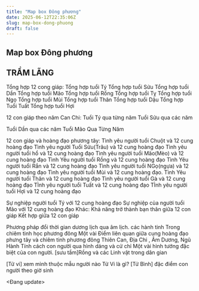 ```yaml
---
title: "Map box Đông phương"
date: 2025-06-12T22:35:06Z
slug: map-box-dong-phuong
draft: false
---
```


## Map box Đông phương

## TRẦM LÃNG

Tổng hợp 12 cong giáp:
Tổng hợp tuổi Tý
Tổng hợp tuổi Sửu
Tổng hợp tuổi Dần
Tổng hợp tuổi Mão
Tổng hợp tuổi Rồng
Tổng hợp tuổi Tỵ
Tổng hợp tuổi Ngọ
Tổng hợp tuổi Mùi
Tổng hợp tuổi Thân
Tổng hợp tuổi Dậu
Tổng hợp Tuổi Tuất
Tổng hợp tuổi Hợi
 
12 con giáp theo năm Can Chi:
Tuổi Tý qua từng năm
Tuổi Sửu qua các năm
 
Tuổi Dần qua các năm
Tuổi Mão Qua Từng Năm​

 
 
 
12 con giáp và hoàng đạo phương tây: 
Tình yêu người tuổi Chuột và 12 cung hoàng đạo
Tình yêu người Tuổi Sửu(Trâu) và 12 cung hoàng đạo
Tình yêu người tuổi hổ và 12 cung hoàng đạo
Tình yêu người tuổi Mão(Mèo) và 12 cung hoàng đạo
Tình Yêu người tuổi Rồng và 12 cung hoàng đạo
Tình Yêu người tuổi Rắn và 12 cung hoàng đạo
Tình yêu người tuổi NGọ(ngựa) và 12 cung hoàng đạo
Tình yêu người tuổi Mùi và 12 cung hoàng đạo.
Tình Yêu người tuổi Thân và 12 cung hoàng đạo
Tình yêu người tuổi Gà và 12 cung hoàng đạo
TÌnh yêu người tuổi Tuất và 12 cung hoàng đạo
TÌnh yêu người tuổi Hợi và 12 cung hoàng đạo
 
 
 
 
 
 
Sự nghiệp người tuổi Tý với 12 cung hoàng đạo
Sự nghiệp của người tuổi Mão với 12 cung hoàng đạo
Khác:
Khả năng trở thành bạn thân giữa 12 con giáp
Kết hợp giữa 12 con giáp
 
Phương pháp đổi thời gian dương lịch qua âm lịch.
các hành tinh Trong chiêm tinh học phương đông
Một vài Điểm liên quan giữa cung hoàng đạo phưng tây và chiêm tinh phương đông
Thiên Can, Địa Chi , Âm Dương, Ngũ Hành
Tính cách con người qua hình dáng và cử chỉ
Một vài hình tướng đặc biệt của con người.
[sưu tầm]Rồng và các Linh vật trong dân gian
 
 
 
[Tử vi] xem mình thuộc mẫu người nào
Tử Vi là gì?
[Tử Bình] đặc điểm con người theo giờ sinh
 
<Đang update>